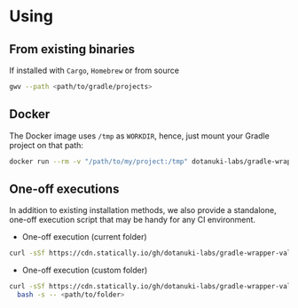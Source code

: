 # Using

## From existing binaries

If installed with `Cargo`, `Homebrew` or from source

```bash
gwv --path <path/to/gradle/projects>
```

## Docker

The Docker image uses `/tmp` as `WORKDIR`, hence, just mount your Gradle project on that path:

```bash
docker run --rm -v "/path/to/my/project:/tmp" dotanuki-labs/gradle-wrapper-validator -p .
```

## One-off executions

In addition to existing installation methods, we also provide a standalone, one-off
execution script that may be handy for any CI environment.

- One-off execution (current folder)

```bash
curl -sSf https://cdn.statically.io/gh/dotanuki-labs/gradle-wrapper-validator/main/run | bash
```

- One-off execution (custom folder)

```bash
curl -sSf https://cdn.statically.io/gh/dotanuki-labs/gradle-wrapper-validator/main/run |\
  bash -s -- <path/to/folder>
```
